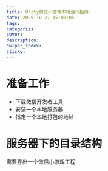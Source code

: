 ```yaml
---
title: Unity微信小游戏本地运行指南
date: 2025-10-27 15:00:05
tags:
categories:
cover:
description:
swiper_index:
sticky:
---
```



# 准备工作

- 下载微信开发者工具
- 安装一个本地服务器
- 指定一个本地打包的地址


# 服务器下的目录结构

需要导出一个微信小游戏工程
